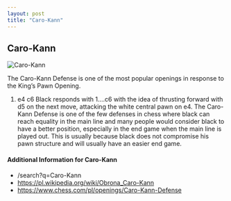 ```yaml
---
layout: post
title: "Caro-Kann"
---
```


## Caro-Kann

![Caro-Kann](https://www.thechesswebsite.com/wp-content/uploads/2015/08/the-caro-kann.jpg)

The Caro-Kann Defense is one of the most popular openings in response to the King’s Pawn Opening.
1. e4 c6
Black responds with 1….c6 with the idea of thrusting forward with d5 on the next move, attacking the white central pawn on e4. The Caro-Kann Defense is one of the few defenses in chess where black can reach equality in the main line and many people would consider black to have a better position, especially in the end game when the main line is played out. This is usually because black does not compromise his pawn structure and will usually have an easier end game.


#### Additional Information for Caro-Kann

- /search?q=Caro-Kann
- https://pl.wikipedia.org/wiki/Obrona_Caro-Kann
- https://www.chess.com/pl/openings/Caro-Kann-Defense
